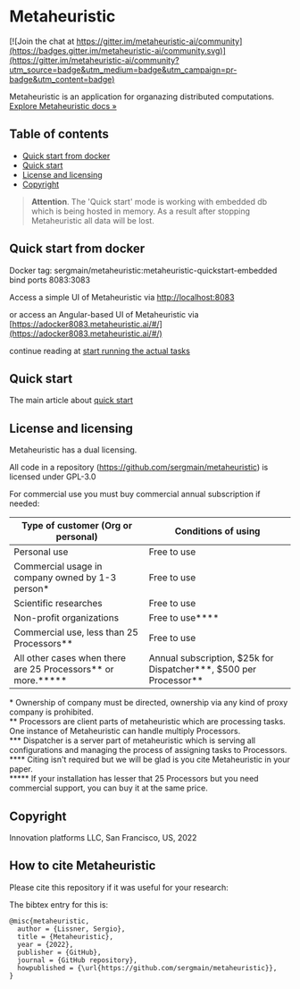 # Metaheuristic

[![Join the chat at https://gitter.im/metaheuristic-ai/community](https://badges.gitter.im/metaheuristic-ai/community.svg)](https://gitter.im/metaheuristic-ai/community?utm_source=badge&utm_medium=badge&utm_campaign=pr-badge&utm_content=badge)

Metaheuristic is an application for organazing distributed computations.  
[Explore Metaheuristic docs »](https://docs.metaheuristic.ai)


## Table of contents

- [Quick start from docker](#quick-start-from-docker)
- [Quick start](#quick-start)
- [License and licensing](#license-and-licensing)
- [Copyright](#copyright)

>**Attention**. The 'Quick start' mode is working with embedded db which is being hosted in memory.
As a result after stopping Metaheuristic all data will be lost.

## Quick start from docker

Docker tag: sergmain/metaheuristic:metaheuristic-quickstart-embedded  
bind ports 8083:3083

Access a simple UI of Metaheuristic via [http://localhost:8083](http://localhost:8083)

or access an Angular-based UI of Metaheuristic via
[https://adocker8083.metaheuristic.ai/#/](https://adocker8083.metaheuristic.ai/#/)

continue reading at [start running the actual tasks](https://docs.metaheuristic.ai/p/quick-start#quick-start-with-running-the-actual-tasks)


## Quick start

The main article about [quick start](https://docs.metaheuristic.ai/p/quick-start)


## License and licensing
Metaheuristic has a dual licensing.

All code in a repository (https://github.com/sergmain/metaheuristic) is licensed under GPL-3.0

For commercial use you must buy commercial annual subscription if needed:

| Type of customer (Org or personal)                                  | Conditions of using                                                    |
|---------------------------------------------------------------------|------------------------------------------------------------------------|
| Personal use                                                        | Free to use                                                            |  
| Commercial usage in company owned by 1-3 person\*                   | Free to use                                                            |  
| Scientific researches                                               | Free to use                                                            |  
| Non-profit organizations                                            | Free to use\*\*\*\*                                                    |  
| Commercial use, less than 25 Processors\*\*                         | Free to use                                                            | 
| All other cases when there are 25 Processors\*\* or more.\*\*\*\*\* | Annual subscription, $25k for Dispatcher\*\*\*, $500 per Processor\*\* | 

\* Ownership of company must be directed, ownership via any kind of proxy company is prohibited.  
\*\* Processors are client parts of metaheuristic which are processing tasks.
One instance of Metaheuristic can handle multiply Processors.   
\*\*\* Dispatcher is a server part of metaheuristic which is serving all configurations
and managing the process of assigning tasks to Processors.   
\*\*\*\* Citing isn't required but we will be glad is you cite Metaheuristic in your paper.   
\*\*\*\*\* If your installation has lesser that 25 Processors but you need commercial support,
you can buy it at the same price.

## Copyright
Innovation platforms LLC, San Francisco, US, 2022 


## How to cite Metaheuristic

Please cite this repository if it was useful for your research:

The bibtex entry for this is:
```text
@misc{metaheuristic,
  author = {Lissner, Sergio},
  title = {Metaheuristic},
  year = {2022},
  publisher = {GitHub},
  journal = {GitHub repository},
  howpublished = {\url{https://github.com/sergmain/metaheuristic}},
}
```

